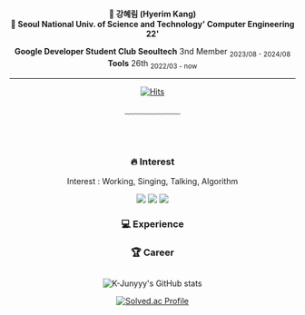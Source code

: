 
<div align = "center">

<br/>

**🎀 강혜림 (Hyerim Kang)**  
**🏫 Seoul National Univ. of Science and Technology' Computer Engineering 22'**  
   


**Google Developer Student Club Seoultech** 3nd Member <sub>2023/08 - 2024/08</sub>  
**Tools** 26th <sub>2022/03 - now</sub>
   <br />
***


[![Hits](https://hits.seeyoufarm.com/api/count/incr/badge.svg?url=https%3A%2F%2Fgithub.com%2Fchajuhui123&count_bg=%23FFD5D5&title_bg=%23FF7575&icon=&icon_color=%23E7E7E7&title=VISIT&edge_flat=false)](https://hits.seeyoufarm.com)
<!-- [![Gmail Badge](https://img.shields.io/badge/Gmail-d14836?style=flat-square&logo=Gmail&logoColor=white&link=mailto:hyerim6187@naver.com)](mailto:jjuhee0913@gmail.com) -->
<!-- [![Blog Badge](http://img.shields.io/badge/-Blog-green?style=flat-square&logo=Naver&link=https://blog.naver.com/hyerim6187)](https://blog.naver.com/hyerim6187) -->
 
  
﹏﹏﹏﹏﹏﹏﹏

<br/><br/>
  
### 🔥 Interest 
Interest : Working, Singing, Talking, Algorithm
  
<img src="https://img.shields.io/badge/C-00599C?style=flat-square&logo=C&logoColor=white"/>
<img src="https://img.shields.io/badge/JavaScript-F7DF1E?style=flat-square&logo=JavaScript&logoColor=white"/>
<img src="https://img.shields.io/badge/C++-00599C?style=flat-square&logo=C++&logoColor=white"/>

### 💻 Experience


### 🏆 Career

<img sre="https://img.shields.io/badge/-intstargram-yellowgreen"/>
  
  
![K-Junyyy's GitHub stats](https://github-readme-stats.vercel.app/api?username=K-Junyyy&show_icons=true&theme=highcontrast)
  
  
  [![Solved.ac Profile](http://mazassumnida.wtf/api/generate_badge?boj=hyerim6187)](https://solved.ac/hyerim6187)
